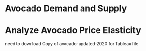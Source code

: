 # Avocado Demand and Supply

# Analyze Avocado Price Elasticity

need to download Copy of avocado-updated-2020 for Tableau file

